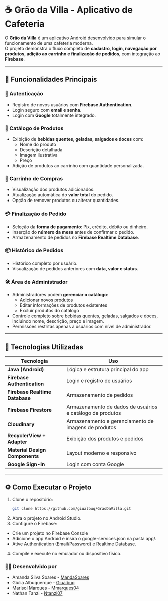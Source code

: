 # ☕ Grão da Villa - Aplicativo de Cafeteria

O **Grão da Villa** é um aplicativo Android desenvolvido para simular o funcionamento de uma cafeteria moderna.  
O projeto demonstra o fluxo completo de **cadastro, login, navegação por produtos, adição ao carrinho e finalização de pedidos**, com integração ao **Firebase**.

---

## 🚀 Funcionalidades Principais

### 👤 Autenticação
- Registro de novos usuários com **Firebase Authentication**.  
- Login seguro com **email e senha**.  
- Login com **Google** totalmente integrado.  

### 🛒 Catálogo de Produtos
- Exibição de **bebidas quentes, geladas, salgados e doces** com:
  - Nome do produto  
  - Descrição detalhada  
  - Imagem ilustrativa  
  - Preço  
- Adição de produtos ao carrinho com quantidade personalizada.

### 🧾 Carrinho de Compras
- Visualização dos produtos adicionados.  
- Atualização automática do **valor total** do pedido.  
- Opção de remover produtos ou alterar quantidades.  

### 💳 Finalização do Pedido
- Seleção da **forma de pagamento**: Pix, crédito, débito ou dinheiro.  
- Inserção do **número da mesa** antes de confirmar o pedido.  
- Armazenamento de pedidos no **Firebase Realtime Database**.  

### 📦 Histórico de Pedidos
- Histórico completo por usuário.  
- Visualização de pedidos anteriores com **data, valor e status**.  

### 🛠️ Área de Administrador
- Administradores podem **gerenciar o catálogo**:
  - Adicionar novos produtos  
  - Editar informações de produtos existentes  
  - Excluir produtos do catálogo  
- Controle completo sobre bebidas quentes, geladas, salgados e doces, incluindo nome, descrição, preço e imagem.  
- Permissões restritas apenas a usuários com nível de administrador.

---

## 🧠 Tecnologias Utilizadas

| Tecnologia | Uso |
|------------|-----|
| **Java (Android)** | Lógica e estrutura principal do app |
| **Firebase Authentication** | Login e registro de usuários |
| **Firebase Realtime Database** | Armazenamento de pedidos |
| **Firebase Firestore** | Armazenamento de dados de usuários e catálogo de produtos |
| **Cloudinary** | Armazenamento e gerenciamento de imagens de produtos |
| **RecyclerView + Adapter** | Exibição dos produtos e pedidos |
| **Material Design Components** | Layout moderno e responsivo |
| **Google Sign-In** | Login com conta Google |

---

## ⚙️ Como Executar o Projeto

1. Clone o repositório:
   ```bash
   git clone https://github.com/giualbuq/GraoDaVilla.git
2. Abra o projeto no Android Studio.
3. Configure o Firebase:
- Crie um projeto no Firebase Console
- Adicione o app Android e insira o google-services.json na pasta app/.
- Ative Authentication (Email/Password) e Realtime Database.
4. Compile e execute no emulador ou dispositivo físico.


### 👨‍💻 Desenvolvido por
- Amanda Silva Soares - [MandaSoares](https://github.com/MandaSoares)
- Giulia Albuquerque - [Giualbuq](https://github.com/giualbuq)
- Marisol Marques - [Mmarques04](https://github.com/mmarques04)
- Nathan Tanzi - [Ntanzi07](https://github.com/Ntanzi07)

